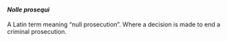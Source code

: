 ####  _Nolle prosequi_

A Latin term meaning “null prosecution”. Where a decision is made to end a
criminal prosecution.
